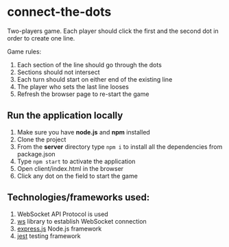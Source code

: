# connect-the-dots

Two-players game. Each player should click the first and the second dot in order to create one line.

Game rules:
1. Each section of the line should go through the dots
2. Sections should not intersect
3. Each turn should start on either end of the existing line
4. The player who sets the last line looses
5. Refresh the browser page to re-start the game


## Run the application locally

1. Make sure you have **node.js** and **npm** installed
2. Clone the project
3. From the **server** directory type `npm i` to install all the dependencies from package.json
4. Type `npm start` to activate the application
5. Open client/index.html in the browser
6. Click any dot on the field to start the game

## Technologies/frameworks used:

1. WebSocket API Protocol is used
2. [ws](https://www.npmjs.com/package/ws) library to establish WebSocket connection 
3. [express.js](https://www.npmjs.com/package/express) Node.js framework
4. [jest](https://www.npmjs.com/package/jest) testing framework
